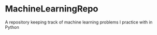 # MachineLearningRepo
A repository keeping track of machine learning problems I practice with in Python 
